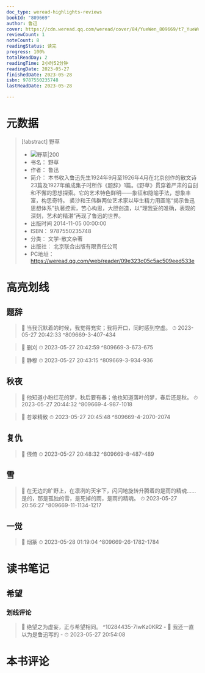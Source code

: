 ```yaml
---
doc_type: weread-highlights-reviews
bookId: "809669"
author: 鲁迅
cover: https://cdn.weread.qq.com/weread/cover/84/YueWen_809669/t7_YueWen_809669.jpg
reviewCount: 1
noteCount: 8
readingStatus: 读完
progress: 100%
totalReadDay: 2
readingTime: 2小时52分钟
readingDate: 2023-05-27
finishedDate: 2023-05-28
isbn: 9787550235748
lastReadDate: 2023-05-28

---
```

# 元数据
> [!abstract] 野草
> - ![ 野草|200](https://cdn.weread.qq.com/weread/cover/84/YueWen_809669/t7_YueWen_809669.jpg)
> - 书名： 野草
> - 作者： 鲁迅
> - 简介： 本书收入鲁迅先生1924年9月至1926年4月在北京创作的散文诗23篇及1927年编成集子时所作《题辞》1篇。《野草》贯穿着严肃的自剖和不懈的思想探索。它的艺术特色鲜明——象征和隐喻手法，想象丰富，构思奇特。 裘沙和王伟群两位艺术家以毕生精力用画笔“揭示鲁迅思想体系”执著控索，苦心构思，大胆创造，以“理我妥的准确，表现的深刻，艺术的精湛”再现了鲁迅的世界。
> - 出版时间 2014-11-05 00:00:00
> - ISBN： 9787550235748
> - 分类： 文学-散文杂著
> - 出版社： 北京联合出版有限责任公司
> - PC地址：https://weread.qq.com/web/reader/09e323c05c5ac509eed533e

# 高亮划线

## 题辞

> 📌 当我沉默着的时候，我觉得充实；我将开口，同时感到空虚。 
> ⏱ 2023-05-27 20:42:33 ^809669-3-407-434

> 📌 删刈 
> ⏱ 2023-05-27 20:42:59 ^809669-3-673-675

> 📌 静穆 
> ⏱ 2023-05-27 20:43:15 ^809669-3-934-936

## 秋夜

> 📌 他知道小粉红花的梦，秋后要有春；他也知道落叶的梦，春后还是秋。 
> ⏱ 2023-05-27 20:44:32 ^809669-4-987-1018

> 📌 苍翠精致 
> ⏱ 2023-05-27 20:45:48 ^809669-4-2070-2074

## 复仇

> 📌 偎倚 
> ⏱ 2023-05-27 20:48:32 ^809669-8-487-489

## 雪

> 📌 在无边的旷野上，在凛冽的天宇下，闪闪地旋转升腾着的是雨的精魂……
是的，那是孤独的雪，是死掉的雨，是雨的精魂。 
> ⏱ 2023-05-27 20:56:27 ^809669-11-1134-1217

## 一觉

> 📌 烟篆 
> ⏱ 2023-05-28 01:19:04 ^809669-26-1782-1784

# 读书笔记

## 希望

### 划线评论
> 📌 绝望之为虚妄，正与希望相同。  ^10284435-7IwKz0KR2
    - 💭 我还一直以为是鲁迅写的
    - ⏱ 2023-05-27 20:54:08
   
# 本书评论
